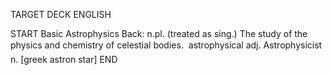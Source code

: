 TARGET DECK
ENGLISH

START
Basic
Astrophysics
Back: n.pl. (treated as sing.) The study of the physics and chemistry of celestial bodies.  astrophysical adj. Astrophysicist n. [greek astron star]
END
